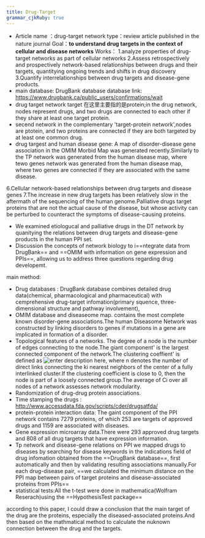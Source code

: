 ```yaml
---
title: Drug-Target
grammar_cjkRuby: true
---
```


 - Article name ：drug-target network
type：review article published in the nature journal
Goal：**to understand drug targets in the context of cellular and disease networks**
Works：
1.analyze properties of drug-target networks as part of cellular networks
2.Assess retrospectively and prospectively network-based relationships between drugs and their targets, quantitying ongoing trends and shifts in drug discovery
3.Quantify interrelationships between drug targets and disease-gene products.
 - main database: DrugBank database 
 	 database link: https://www.drugbank.ca/public_users/confirmations/wait
 - drug target network target 在这里主要指的是protein;in the drug network, nodes represent drugs, and two drugs are connected to each other if they share at least one target protein.
 - secend network in the complementary 'target-protein network',nodes are ptotein, and two proteins are connected if they are both targeted by at least one common drug.
 - drug targest and human disease gene:
	 A map of disorder-disease gene association in the OMIM Morbid Map was generated recently.Similarly to the TP network was generated from the human disease map, where tewo genes network was generated from the human disease map, where two genes are connected if they are associated with the same disease.
	
 6.Cellular network-based relationships between drug targets and disease genes
 7.The increase in new drug targets has been relatively slow in the aftermath of the sequencing of the human genome.Palliative drugs target proteins that are not the actual cause of the disease, but whose activity can be perturbed to counteract the symptoms of disease-causing proteins.
 - We examined etiologucal and palliative drugs in the DT network by quanitying the relations between drug targets and disease-gene products in the human PPI set.
 - Discussion the concepts of network biology to i==ntegrate data from DrugBank== and ==OMIM with information on gene expression and PPIs==, allowing us to address three questions regarding drug developemt.

main method:

 - Drug databases : DrugBank database combines detailed drug data(chemical, pharmacological and pharmaceutical) with cemprehensive drug-target infomation(primary squence, three-dimensional structure and pathway involvement),
 - OMIM database and diseaseome map. contains the most complete known disorder-gene associations.The human Diseasome Network was constructed by linking disorders to genes if mutations in a gene are implicated in formation of a disorder.
 - Topological features of a networks. The degree of a node is the number of edges connecting to the node.The giant component' is the largest connected component of the network.The clustering coeffient' is defined as ![enter description here][1], where n denotes the number of direct links connecting the ki nearest neighbors of the center of a fully interlinked cluster.If the clustering coefficient is close to 0, then the node is part of a loosely connected group.The average of Ci over all nodes of a network assesses network modularity.
 - Randomization of drug-drug protein associations.
 - Time stamping the drugs : http://www.accessdata.fda.gov/scripts/cder/drugsatfda/
 - protein-protein interaction data: The gaint component of the PPI network contains 7279 proteins, of which 253 are targets of approved drugs and 1159 are associated with diseases.
 - Gene expression microarray data.There were 293 approved drug targets and 808 of all drug targets that have expression information.
 - Tp network and disease-gene relations on PPI we mapped drugs to diseases by searching for disease keywords in the indications field of drug infomation obtained from the ==DrugBank database==, first automatically and then by validating resulting associations manually.For each drug-disease pair, ==we calculated the minimum distance on the PPI map between pairs of target proteins and disease-associated proteins from PPIs==
 - statistical tests:All the t-test were done in mathematica(Wolfram Reserach)using the ==HypothesisTest package==
	
according to this paper, I could draw a conclusion that the main target of the drug are the proteins, especially the diseased-associated proteins.And then based on the mathmatical method to calculate the nuknown connection between the drug and the targets. 


  [1]: ./images/1517132534506.jpg